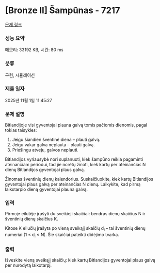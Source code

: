 # [Bronze II] Šampūnas - 7217 

[문제 링크](https://www.acmicpc.net/problem/7217) 

### 성능 요약

메모리: 33192 KB, 시간: 80 ms

### 분류

구현, 시뮬레이션

### 제출 일자

2025년 11월 1일 11:45:27

### 문제 설명

<p>Bitlandijoje visi gyventojai plauna galvą tomis pačiomis dienomis, pagal tokias taisykles:</p>

<ol>
	<li>Jeigu šiandien šventinė diena – plauti galvą.</li>
	<li>Jeigu vakar galva neplauta – plauti galvą.</li>
	<li>Priešingu atveju, galvos neplauti.</li>
</ol>

<p>Bitlandijos vyriausybė nori suplanuoti, kiek šampūno reikia pagaminti ateinančiam periodui, tad jie norėtų žinoti, kiek kartų per ateinančias N dienų Bitlandijos gyventojai plaus galvą.</p>

<p>Žinomas šventinių dienų kalendorius. Suskaičiuokite, kiek kartų Bitlandijos gyventojai plaus galvą per ateinančias N dienų. Laikykite, kad pirmą laikotarpio dieną gyventojai plauna galvą.</p>

### 입력 

 <p>Pirmoje eilutėje įrašyti du sveikieji skaičiai: bendras dienų skaičius N ir šventinių dienų skaičius K.</p>

<p>Kitose K eilučių įrašyta po vieną sveikąjį skaičių d<sub>i</sub> – tai šventinių dienų numeriai (1 ≤ d<sub>i</sub> ≤ N). Šie skaičiai pateikti didėjimo tvarka.</p>

### 출력 

 <p>Išveskite vieną sveikąjį skaičių: kiek kartų Bitlandijos gyventojai plaus galvą per nurodytą laikotarpį.</p>

